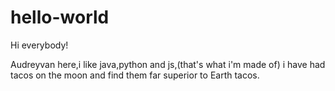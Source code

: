 # hello-world

Hi everybody!

Audreyvan here,i like java,python and js,(that's what i'm made of)
i have had tacos on the moon and find them far superior to Earth tacos.
